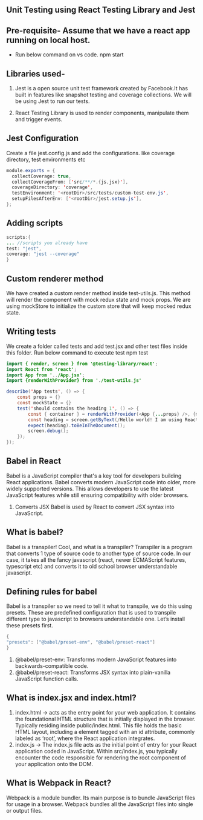 ## Unit Testing using React Testing Library and Jest

## Pre-requisite- Assume that we have a react app running on local host. 
- Run below command on vs code.
  npm start

## Libraries used- 
1. Jest is a open source unit test framework created by Facebook.It has built in features like snapshot testing and coverage collections. We will be using Jest to run our tests.

2. React Testing Library is used to render components, manipulate them and trigger events.


## Jest Configuration
Create a file jest.config.js and add the configurations. like coverage directory, test environments etc

```java
module.exports = {
  collectCoverage: true,
  collectCoverageFrom: ['src/**/*.{js,jsx}'],
  coverageDirectory: 'coverage',
  testEnvironment: '<rootDir>/src/tests/custom-test-env.js',
  setupFilesAfterEnv: ['<rootDir>/jest.setup.js'],
};
```

## Adding scripts

```java
scripts:{
... //scripts you already have
test: "jest",
coverage: "jest --coverage"
}
```

## Custom renderer method
We have created a custom render method inside test-utils.js. This method will render the component with mock redux state and mock props. We are using mockStore to initialize the custom store that will keep mocked redux state.

## Writing tests
We create a folder called tests and add test.jsx and other test files inside this folder. 
Run below command to execute test
npm test

```java
import { render, screen } from '@testing-library/react';
import React from 'react';
import App from '../App.jsx';
import {renderWithProvider} from './test-utils.js'

describe('App tests', () => {
	const props = {}
	const mockState = {}
	test('should contains the heading 1', () => {
		const { container } = renderWithProvider(<App {...props} />, {mockState});
		const heading = screen.getByText(/Hello world! I am using React/i);
		expect(heading).toBeInTheDocument();
		screen.debug();
	});
});
```

## Babel in React 
Babel is a JavaScript compiler that's a key tool for developers building React applications. Babel converts modern JavaScript code into older, more widely supported versions. This allows developers to use the latest JavaScript features while still ensuring compatibility with older browsers.
1. Converts JSX
Babel is used by React to convert JSX syntax into JavaScript.

## What is babel? 
Babel is a transpiler! Cool, and what is a transpiler? Transpiler is a program that converts 1 type of source code to another type of source code. In our case, it takes all the fancy javascript (react, newer ECMAScript features, typescript etc) and converts it to old school browser understandable javascript.

## Defining rules for babel

Babel is a transpiler so we need to tell it what to transpile, we do this using presets. These are predefined configuration that is used to transpile different type to javascript to browsers understandable one.
Let’s install these presets first.

```java
{
"presets": ["@babel/preset-env", "@babel/preset-react"]
}
```
1. @babel/preset-env: Transforms modern JavaScript features into backwards-compatible code.
2. @babel/preset-react: Transforms JSX syntax into plain-vanilla JavaScript function calls.

## What is index.jsx and index.html?

1. index.html -> acts as the entry point for your web application. It contains the foundational HTML structure that is initially displayed in the browser. Typically residing inside public/index.html. 
This file holds the basic HTML layout, including a element tagged with an id attribute, commonly labeled as ‘root’, where the React application integrates.
2. index.js -> The index.js file acts as the initial point of entry for your React application coded in JavaScript. Within src/index.js, you typically encounter the code responsible for rendering the root component of your application onto the DOM.

## What is Webpack in React?
Webpack is a module bundler. Its main purpose is to bundle JavaScript files for usage in a browser.
Webpack bundles all the JavaScript files into single or output files.